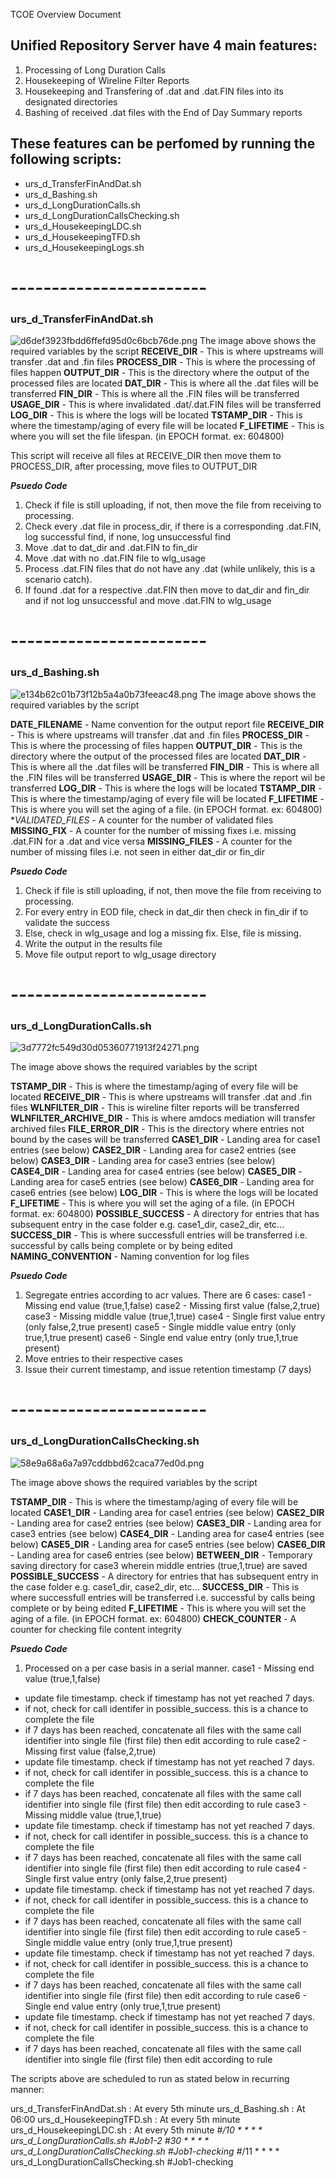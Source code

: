 TCOE Overview Document


## Unified Repository Server have 4 main features:

1. Processing of Long Duration Calls
2. Housekeeping of Wireline Filter Reports
3. Housekeeping and Transfering of .dat and .dat.FIN files into its designated directories
4. Bashing of received .dat files with the End of Day Summary reports

## These features can be perfomed by running the following scripts:
- urs_d_TransferFinAndDat.sh
- urs_d_Bashing.sh
- urs_d_LongDurationCalls.sh
- urs_d_LongDurationCallsChecking.sh
- urs_d_HousekeepingLDC.sh
- urs_d_HousekeepingTFD.sh
- urs_d_HousekeepingLogs.sh

# ------------------------
### urs_d_TransferFinAndDat.sh


![d6def3923fbdd6ffefd95d0c6bcb76de.png](:/0df45d2be2e5490782581b61d603c1cc)
The image above shows the required variables by the script
**RECEIVE_DIR** - This is where upstreams will transfer .dat and .fin files
**PROCESS_DIR** - This is where the processing of files happen 
**OUTPUT_DIR** - This is the directory where the output of the processed files are located
**DAT_DIR** - This is where all the .dat files will be transferred
**FIN_DIR** - This is where all the .FIN files will be transferred
**USAGE_DIR** - This is where invalidated .dat/.dat.FIN files will be transferred  
**LOG_DIR** - This is where the logs will be located
**TSTAMP_DIR** - This is where the timestamp/aging of every file will be located 
**F_LIFETIME** - This is where you will set the file lifespan. (in EPOCH format. ex: 604800)

This script will receive all files at RECEIVE_DIR then move them to PROCESS_DIR, after processing, move files to OUTPUT_DIR

***Psuedo Code***

1. Check if file is still uploading, if not, then move the file from receiving to processing.
2. Check every .dat file in process_dir, if there is a corresponding .dat.FIN, log successful find, if none, log unsuccessful find
3. Move .dat to dat_dir and .dat.FIN to fin_dir
4. Move .dat with no .dat.FIN file to wlg_usage
5. Process .dat.FIN files that do not have any .dat (while unlikely, this is a scenario catch).
6. If found .dat for a respective .dat.FIN then move to dat_dir and fin_dir and if not log unsuccessful and move .dat.FIN to wlg_usage


# ------------------------
### urs_d_Bashing.sh



![e134b62c01b73f12b5a4a0b73feeac48.png](:/25f03e5200c44abc8634174c7f83471c)
The image above shows the required variables by the script

**DATE_FILENAME** - Name convention for the output report file
**RECEIVE_DIR** - This is where upstreams will transfer .dat and .fin files
**PROCESS_DIR** - This is where the processing of files happen 
**OUTPUT_DIR** - This is the directory where the output of the processed files are located
**DAT_DIR** - This is where all the .dat files will be transferred
**FIN_DIR** - This is where all the .FIN files will be transferred
**USAGE_DIR** - This is where the report wil be transferred
**LOG_DIR** - This is where the logs will be located
**TSTAMP_DIR** - This is where the timestamp/aging of every file will be located 
**F_LIFETIME** - This is where you will set the aging of a file. (in EPOCH format. ex: 604800)
**VALIDATED_FILES* - A counter for the number of validated files
**MISSING_FIX** - A counter for the number of missing fixes i.e. missing .dat.FIN for a .dat and vice versa
**MISSING_FILES** - A counter for the number of missing files i.e. not seen in either dat_dir or fin_dir

***Psuedo Code***

1. Check if file is still uploading, if not, then move the file from receiving to processing.
2. For every entry in EOD file, check in dat_dir then check in fin_dir if to validate the success
3. Else, check in wlg_usage and log a missing fix. Else, file is missing.
3. Write the output in the results file
4. Move file output report to wlg_usage directory


# ------------------------
### urs_d_LongDurationCalls.sh


![3d7772fc549d30d05360771913f24271.png](:/e83d04cdc9724f30be5513284c63e678)

The image above shows the required variables by the script

**TSTAMP_DIR** - This is where the timestamp/aging of every file will be located 
**RECEIVE_DIR** - This is where upstreams will transfer .dat and .fin files
**WLNFILTER_DIR** - This is wireline filter reports will be transferred
**WLNFILTER_ARCHIVE_DIR** - This is where amdocs mediation will transfer archived files
**FILE_ERROR_DIR** - This is the directory where entries not bound by the cases will be transferred
**CASE1_DIR** - Landing area for case1 entries (see below)
**CASE2_DIR** - Landing area for case2 entries (see below)
**CASE3_DIR** - Landing area for case3 entries (see below)
**CASE4_DIR** - Landing area for case4 entries (see below)
**CASE5_DIR** - Landing area for case5 entries (see below)
**CASE6_DIR** - Landing area for case6 entries (see below)
**LOG_DIR** - This is where the logs will be located
**F_LIFETIME** - This is where you will set the aging of a file. (in EPOCH format. ex: 604800)
**POSSIBLE_SUCCESS** - A directory for entries that has subsequent entry in the case folder e.g. case1_dir, case2_dir, etc...
**SUCCESS_DIR** - This is where successfull entries will be transferred i.e. successful by calls being complete or by being edited
**NAMING_CONVENTION** - Naming convention for log files
 

***Psuedo Code***

1. Segregate entries according to acr values. 
There are 6 cases:
case1 - Missing end value (true,1,false)
case2 - Missing first value (false,2,true)
case3 - Missing middle value (true,1,true)
case4 - Single first value entry (only false,2,true present)
case5 - Single middle value entry (only true,1,true present)
case6 - Single end value entry (only true,1,true present)
2. Move entries to their respective cases
3. Issue their current timestamp, and issue retention timestamp (7 days)


# ------------------------
### urs_d_LongDurationCallsChecking.sh
![58e9a68a6a7a97cddbbd62caca77ed0d.png](:/ee905b9c353f4a1d804f09fffb95a99d)

The image above shows the required variables by the script

**TSTAMP_DIR** - This is where the timestamp/aging of every file will be located 
**CASE1_DIR** - Landing area for case1 entries (see below)
**CASE2_DIR** - Landing area for case2 entries (see below)
**CASE3_DIR** - Landing area for case3 entries (see below)
**CASE4_DIR** - Landing area for case4 entries (see below)
**CASE5_DIR** - Landing area for case5 entries (see below)
**CASE6_DIR** - Landing area for case6 entries (see below)
**BETWEEN_DIR** - Temporary saving directory for case3 wherein middle entries (true,1,true) are saved
**POSSIBLE_SUCCESS** - A directory for entries that has subsequent entry in the case folder e.g. case1_dir, case2_dir, etc...
**SUCCESS_DIR** - This is where successfull entries will be transferred i.e. successful by calls being complete or by being edited
**F_LIFETIME** - This is where you will set the aging of a file. (in EPOCH format. ex: 604800) 
**CHECK_COUNTER** - A counter for checking file content integrity
 

***Psuedo Code***

1. Processed on a per case basis in a serial manner.
case1 - Missing end value (true,1,false)
- update file timestamp. check if timestamp has not yet reached 7 days.
- if not, check for call identifer in possible_success. this is a chance to complete the file
- if 7 days has been reached, concatenate all files with the same call identifier into single file (first file) then edit according to rule
case2 - Missing first value (false,2,true)
- update file timestamp. check if timestamp has not yet reached 7 days.
- if not, check for call identifer in possible_success. this is a chance to complete the file
- if 7 days has been reached, concatenate all files with the same call identifier into single file (first file) then edit according to rule
case3 - Missing middle value (true,1,true)
- update file timestamp. check if timestamp has not yet reached 7 days.
- if not, check for call identifer in possible_success. this is a chance to complete the file
- if 7 days has been reached, concatenate all files with the same call identifier into single file (first file) then edit according to rule
case4 - Single first value entry (only false,2,true present)
- update file timestamp. check if timestamp has not yet reached 7 days.
- if not, check for call identifer in possible_success. this is a chance to complete the file
- if 7 days has been reached, concatenate all files with the same call identifier into single file (first file) then edit according to rule
case5 - Single middle value entry (only true,1,true present)
- update file timestamp. check if timestamp has not yet reached 7 days.
- if not, check for call identifer in possible_success. this is a chance to complete the file
- if 7 days has been reached, concatenate all files with the same call identifier into single file (first file) then edit according to rule
case6 - Single end value entry (only true,1,true present)
- update file timestamp. check if timestamp has not yet reached 7 days.
- if not, check for call identifer in possible_success. this is a chance to complete the file
- if 7 days has been reached, concatenate all files with the same call identifier into single file (first file) then edit according to rule




The scripts above are scheduled to run as stated below in recurring manner:

urs_d_TransferFinAndDat.sh : At every 5th minute
urs_d_Bashing.sh           : At 06:00
urs_d_HousekeepingTFD.sh   : At every 5th minute
urs_d_HousekeepingLDC.sh   : At every 5th minute
#*/10 * * * * urs_d_LongDurationCalls.sh         #Job1-2
#30 * * * *   urs_d_LongDurationCallsChecking.sh #Job1-checking
#*/11 * * * * urs_d_LongDurationCallsChecking.sh #Job1-checking




